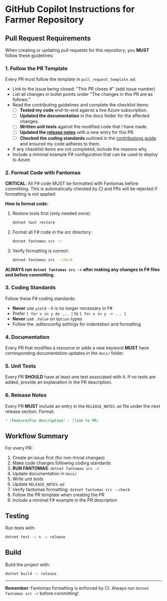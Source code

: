 # GitHub Copilot Instructions for Farmer Repository

## Pull Request Requirements

When creating or updating pull requests for this repository, you **MUST** follow these guidelines:

### 1. Follow the PR Template

Every PR must follow the template in `pull_request_template.md`:

- Link to the issue being closed: "This PR closes #" (add issue number)
- List all changes in bullet points under "The changes in this PR are as follows:"
- Read the contributing guidelines and complete the checklist items:
  - [ ] **Tested my code** end-to-end against a live Azure subscription.
  - [ ] **Updated the documentation** in the docs folder for the affected changes.
  - [ ] **Written unit tests** against the modified code that I have made.
  - [ ] **Updated the [release notes](RELEASE_NOTES.md)** with a new entry for this PR.
  - [ ] **Checked the coding standards** outlined in the [contributions guide](CONTRIBUTING.md) and ensured my code adheres to them.
- If any checklist items are not completed, include the reasons why
- Include a minimal example F# configuration that can be used to deploy to Azure

### 2. Format Code with Fantomas

**CRITICAL**: All F# code MUST be formatted with Fantomas before committing. This is automatically checked by CI and PRs will be rejected if formatting is not applied.

**How to format code:**

1. Restore tools first (only needed once):
   ```bash
   dotnet tool restore
   ```

2. Format all F# code in the src directory:
   ```bash
   dotnet fantomas src -r
   ```

3. Verify formatting is correct:
   ```bash
   dotnet fantomas src --check
   ```

**ALWAYS run `dotnet fantomas src -r` after making any changes to F# files and before committing.**

### 3. Coding Standards

Follow these F# coding standards:

- **Never** use `yield` - it is no longer necessary in F#
- Prefer `[ for x in y do ... ]` to `[ for x in y -> ... ]`
- **Never** use `.Value` on `Option` types
- Follow the .editorconfig settings for indentation and formatting

### 4. Documentation

Every PR that modifies a resource or adds a new keyword **MUST** have corresponding documentation updates in the `docs/` folder.

### 5. Unit Tests

Every PR **SHOULD** have at least one test associated with it. If no tests are added, provide an explanation in the PR description.

### 6. Release Notes

Every PR **MUST** include an entry in the `RELEASE_NOTES.md` file under the next release section. Format:

```markdown
* [Feature/Fix description] - [link to PR]
```

## Workflow Summary

For every PR:

1. Create an issue first (for non-trivial changes)
2. Make code changes following coding standards
3. **RUN FANTOMAS**: `dotnet fantomas src -r`
4. Update documentation in `docs/`
5. Write unit tests
6. Update `RELEASE_NOTES.md`
7. Verify fantomas formatting: `dotnet fantomas src --check`
8. Follow the PR template when creating the PR
9. Include a minimal F# example in the PR description

## Testing

Run tests with:
```bash
dotnet test -v n -c release
```

## Build

Build the project with:
```bash
dotnet build -c release
```

---

**Remember**: Fantomas formatting is enforced by CI. Always run `dotnet fantomas src -r` before committing!
